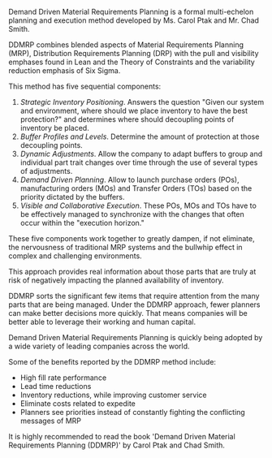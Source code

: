 Demand Driven Material Requirements Planning is a formal multi-echelon
planning and execution method developed by Ms. Carol Ptak and Mr. Chad
Smith.

DDMRP combines blended aspects of Material Requirements Planning (MRP),
Distribution Requirements Planning (DRP) with the pull and visibility
emphases found in Lean and the Theory of Constraints and the variability
reduction emphasis of Six Sigma.

This method has five sequential components:

1.  *Strategic Inventory Positioning*. Answers the question "Given our
    system and environment, where should we place inventory to have the
    best protection?" and determines where should decoupling points of
    inventory be placed.
2.  *Buffer Profiles and Levels*. Determine the amount of protection at
    those decoupling points.
3.  *Dynamic Adjustments*. Allow the company to adapt buffers to group
    and individual part trait changes over time through the use of
    several types of adjustments.
4.  *Demand Driven Planning*. Allow to launch purchase orders (POs),
    manufacturing orders (MOs) and Transfer Orders (TOs) based on the
    priority dictated by the buffers.
5.  *Visible and Collaborative Execution*. These POs, MOs and TOs have
    to be effectively managed to synchronize with the changes that often
    occur within the "execution horizon."

These five components work together to greatly dampen, if not eliminate,
the nervousness of traditional MRP systems and the bullwhip effect in
complex and challenging environments.

This approach provides real information about those parts that are truly
at risk of negatively impacting the planned availability of inventory.

DDMRP sorts the significant few items that require attention from the
many parts that are being managed. Under the DDMRP approach, fewer
planners can make better decisions more quickly. That means companies
will be better able to leverage their working and human capital.

Demand Driven Material Requirements Planning is quickly being adopted by
a wide variety of leading companies across the world.

Some of the benefits reported by the DDMRP method include:

- High fill rate performance
- Lead time reductions
- Inventory reductions, while improving customer service
- Eliminate costs related to expedite
- Planners see priorities instead of constantly fighting the conflicting
  messages of MRP

It is highly recommended to read the book 'Demand Driven Material
Requirements Planning (DDMRP)' by Carol Ptak and Chad Smith.
